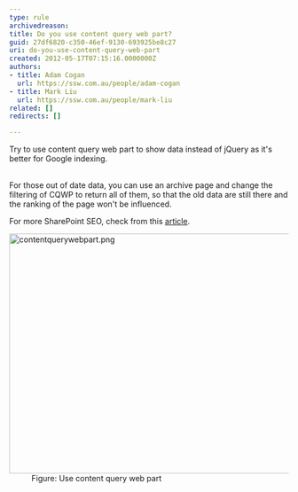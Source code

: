 ```yaml
---
type: rule
archivedreason: 
title: Do you use content query web part?
guid: 27df6820-c350-46ef-9130-693925be8c27
uri: do-you-use-content-query-web-part
created: 2012-05-17T07:15:16.0000000Z
authors:
- title: Adam Cogan
  url: https://ssw.com.au/people/adam-cogan
- title: Mark Liu
  url: https://ssw.com.au/people/mark-liu
related: []
redirects: []

---
```



​Try to use content query web part to show data instead of jQuery as it's better for Google indexing. 
<br><excerpt class='endintro'></excerpt><br>
<p>For those out of date data, you can use an archive page and change the filtering of CQWP to return all of them, so that the old data are still there and the ranking of the page won't be influenced.</p><p>For more SharePoint SEO, check from this 
         <a href="http&#58;//spmatt.wordpress.com/2012/03/12/search-engine-optimisation-seo-for-sharepoint-sites-part-2/">article</a>.​</p><dl class="image"><dt><img class="ssw-rteStyle-ImageArea" alt="contentquerywebpart.png" src="/PublishingImages/contentquerywebpart.png" width="643" height="463" style="width&#58;613px;height&#58;433px;" /></dt><dd>Figure&#58; Use content query web part</dd></dl>


